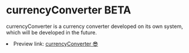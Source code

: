 <h1>
    currencyConverter BETA
</h1>
<p>
    currencyConverter is a currency converter developed on its own system, which will be developed in the future.
</p>
<li> 
    Preview link:
    <a href="https://zthoo.github.io/currencyConverter">
        currencyConverter 😎
    </a> 
</li>

